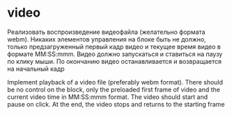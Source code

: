 # video

Реализовать воспроизведение видеофайла (желательно формата webm). Никаких элементов управления на блоке быть не должно, только предзагруженный первый кадр видео и текущее время видео в формате MM:SS:mmm. Видео должно запускаться и ставиться на паузу по клику мыши. По окончанию видео останавливается и возвращается на начальный кадр

Implement playback of a video file (preferably webm format). There should be no control on the block, only the preloaded first frame of video and the current video time in MM:SS:mmm format. The video should start and pause on click. At the end, the video stops and returns to the starting frame
